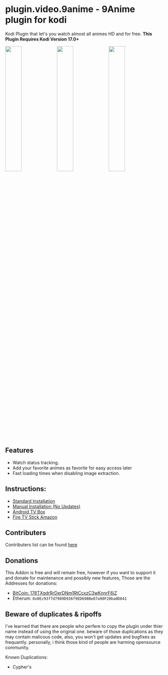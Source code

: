# plugin.video.9anime - 9Anime plugin for kodi

Kodi Plugin that let's you watch almost all animes HD and for free.
**This Plugin Requires Kodi Version 17.0+**

<img width="32%" src="https://cloud.githubusercontent.com/assets/1080411/24332363/dc0cc630-124d-11e7-9a5a-fdb2447f49aa.png"> <img width="32%" src="https://cloud.githubusercontent.com/assets/1080411/24332369/e4fc41ee-124d-11e7-86b0-6749b19f2b7c.png"> <img width="32%" src="https://cloud.githubusercontent.com/assets/1080411/24332370/e7405526-124d-11e7-9e9c-523312e52cb2.png">

## Features
* Watch status tracking.
* Add your favorite animes as favorite for easy access later
* Fast loading times when disabling image extraction.

## Instructions:

* [Standard Installation](https://github.com/DxCx/plugin.video.9anime/wiki/Standard-Installation)
* [Manual Installation (No Updates)](https://github.com/DxCx/plugin.video.9anime/wiki/Manual-Installation)
* [Android TV Box](https://github.com/DxCx/plugin.video.9anime/wiki/Install-on-Android-TV-Box)
* [Fire TV Stick Amazon](https://github.com/DxCx/plugin.video.9anime/wiki/Install-on-Amazon-Fire-TV-Stick)

## Contributers
Contributers list can be found [here](https://github.com/DxCx/plugin.video.9anime/wiki/Contributors)

## Donations
This Addon is free and will remain free, however if you want to support it and
donate for maintenance and possibly new features, Those are the Addresses for donations:
 - [BitCoin: 178TXgdrRrDerDNm1RtCcxzC3wKnnrF6iZ](https://blockchain.info/address/178TXgdrRrDerDNm1RtCcxzC3wKnnrF6iZ)
 - Etherum: `0x0Ec93f7d7989D936f9ED698Be87a90F20ba0D641`

## Beware of duplicates & ripoffs
I've learned that there are people who perfere to copy the plugin under thier name
instead of using the original one.
beware of those duplications as they may contain malicous code,
also, you won't get updates and bugfixes as frequantly.
personally, i think those kind of people are harming opensource community.

Known Duplications:
 - Cypher's
